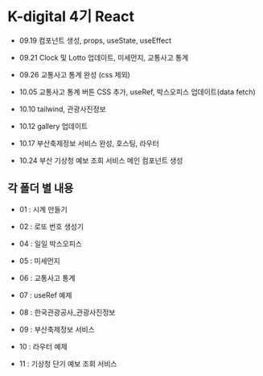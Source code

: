 # K-digital 4기 React

+ 09.19 컴포넌트 생성, props, useState, useEffect

+ 09.21 Clock 및 Lotto 업데이트, 미세먼지, 교통사고 통계

+ 09.26 교통사고 통계 완성 (css 제외)

+ 10.05 교통사고 통계 버튼 CSS 추가, useRef, 박스오피스 업데이트(data fetch)

+ 10.10 tailwind, 관광사진정보

+ 10.12 gallery 업데이트

+ 10.17 부산축제정보 서비스 완성, 호스팅, 라우터

+ 10.24 부산 기상청 예보 조회 서비스 메인 컴포넌트 생성


## 각 폴더 별 내용 

+ 01 : 시계 만들기

+ 02 : 로또 번호 생성기

+ 04 : 일일 박스오피스

+ 05 : 미세먼지 

+ 06 : 교통사고 통계

+ 07 : useRef 예제

+ 08 : 한국관광공사_관광사진정보

+ 09 : 부산축제정보 서비스 

+ 10 : 라우터 예제

+ 11 : 기상청 단기 예보 조회 서비스